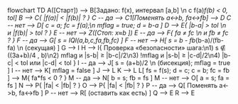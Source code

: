 flowchart TD
    A([Старт]) --> B[Задано: f(x), интервал [a,b] \n с f(a)*f(b) < 0, tol]
    B --> C{ |f(a)| < |f(b)| ? }
    C -- да --> C1[Поменять a<->b, fa<->fb] --> D
    C -- нет --> D[ c = a; fc = f(a);\n mflag = true; d = b-a ]
    D --> E{ |b-a| > tol \n и |f(b)| > tol ? }
    E -- нет --> Z([Стоп: x≈b ])
    E -- да --> F{ fa ≠ fc \n и fb ≠ fc ? }
    F -- да --> G[ s = IQI(a,b,c,fa,fb,fc) ]
    F -- нет --> H[ s = b - fb*(b-a)/(fb-fa) \n  (секущая) ]
    G --> I
    H --> I{ Проверка «безопасности» шага:\n1) s ∉ ((3a+b)/4 , b)\n2) mflag и |s-b| ≥ |b-c|/2\n3) !mflag и |s-b| ≥ |c-d|/2\n4) |b-c| < tol или |c-d| < tol }
    I -- да --> J[ s = (a+b)/2 \n (бисекция); mflag = true ]
    I -- нет --> K[ mflag = false ]
    J --> L
    K --> L
    L[ fs = f(s); d = c; c = b; fc = fb ] --> M{ fa*fs < 0 ? }
    M -- да --> N[ b = s; fb = fs ]
    M -- нет --> O[ a = s; fa = fs ]
    N --> P{ |fa| < |fb| ? }
    O --> P{ |fa| < |fb| ? }
    P -- да --> Q[ Поменять a<->b, fa<->fb ]
    P -- нет --> R[ (оставить как есть) ]
    Q --> E
    R --> E
